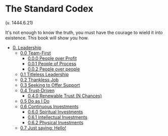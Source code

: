 # The Standard Codex
(v. 1444.6.21)

It's not enough to know the truth, you must have the courage to wield it into existence. This book will show you how.


- [0. Leadership](https://github.com/hassanhabib/The-Standard-Codex/blob/main/Leadership/0%20Leadership.md)
    - [0.0 Team-First](https://github.com/hassanhabib/The-Standard-Codex/blob/main/Leadership/0%20Leadership.md#00-team-first)
        - [0.0.0 People over Profit](https://github.com/hassanhabib/The-Standard-Codex/blob/main/Leadership/0%20Leadership.md#000-people-over-profit)
        - [0.0.1 People of Process](https://github.com/hassanhabib/The-Standard-Codex/blob/main/Leadership/0%20Leadership.md#001-people-over-process)
        - [0.0.2 People over people](https://github.com/hassanhabib/The-Standard-Codex/blob/main/Leadership/0%20Leadership.md#002-people-over-people)
    - [0.1 Titleless Leadership](https://github.com/hassanhabib/The-Standard-Codex/blob/main/Leadership/0%20Leadership.md#01-titleless-leadership)
    - [0.2 Thankless Job](https://github.com/hassanhabib/The-Standard-Codex/blob/main/Leadership/0%20Leadership.md#02-thankless-job)
    - [0.3 Seeking to Offer Support](https://github.com/hassanhabib/The-Standard-Codex/blob/main/Leadership/0%20Leadership.md#03-seeking-to-offer-support)
    - [0.4 Trust-Driven](https://github.com/hassanhabib/The-Standard-Codex/blob/main/Leadership/0%20Leadership.md#04-trust-driven)
        - [0.4.0 Renewable Trust (N Chances)](https://github.com/hassanhabib/The-Standard-Codex/blob/main/Leadership/0%20Leadership.md#040-renewable-trust-n-chances)
    - [0.5 Do as I Do](https://github.com/hassanhabib/The-Standard-Codex/blob/main/Leadership/0%20Leadership.md#05-do-as-i-do)
    - [0.6 Continuous Investments](https://github.com/hassanhabib/The-Standard-Codex/blob/main/Leadership/0%20Leadership.md#06-continuous-investments)
        - [0.6.0 Spiritual Investments](https://github.com/hassanhabib/The-Standard-Codex/blob/main/Leadership/0%20Leadership.md#060-spiritual-investment)
        - [0.6.1 Intellectual Investments](https://github.com/hassanhabib/The-Standard-Codex/blob/main/Leadership/0%20Leadership.md#061-intellectual-investment)
        - [0.6.2 Physical Investments](https://github.com/hassanhabib/The-Standard-Codex/blob/main/Leadership/0%20Leadership.md#062-physical-investments)
    - [0.7 Just saying: Hello!](https://github.com/hassanhabib/The-Standard-Codex/blob/main/Leadership/0%20Leadership.md#07-just-saying-hello)
